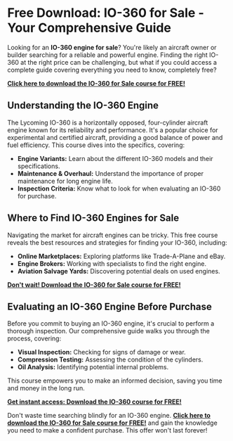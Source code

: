 # Free Download: IO-360 for Sale - Your Comprehensive Guide

Looking for an **IO-360 engine for sale**? You're likely an aircraft owner or builder searching for a reliable and powerful engine. Finding the right IO-360 at the right price can be challenging, but what if you could access a complete guide covering everything you need to know, completely free?

[**Click here to download the IO-360 for Sale course for FREE!**](https://udemywork.com/io-360-for-sale)

## Understanding the IO-360 Engine

The Lycoming IO-360 is a horizontally opposed, four-cylinder aircraft engine known for its reliability and performance. It's a popular choice for experimental and certified aircraft, providing a good balance of power and fuel efficiency. This course dives into the specifics, covering:

*   **Engine Variants:** Learn about the different IO-360 models and their specifications.
*   **Maintenance & Overhaul:** Understand the importance of proper maintenance for long engine life.
*   **Inspection Criteria:** Know what to look for when evaluating an IO-360 for purchase.

## Where to Find IO-360 Engines for Sale

Navigating the market for aircraft engines can be tricky. This free course reveals the best resources and strategies for finding your IO-360, including:

*   **Online Marketplaces:** Exploring platforms like Trade-A-Plane and eBay.
*   **Engine Brokers:** Working with specialists to find the right engine.
*   **Aviation Salvage Yards:** Discovering potential deals on used engines.

[**Don't wait! Download the IO-360 for Sale course for FREE!**](https://udemywork.com/io-360-for-sale)

## Evaluating an IO-360 Engine Before Purchase

Before you commit to buying an IO-360 engine, it's crucial to perform a thorough inspection. Our comprehensive guide walks you through the process, covering:

*   **Visual Inspection:** Checking for signs of damage or wear.
*   **Compression Testing:** Assessing the condition of the cylinders.
*   **Oil Analysis:** Identifying potential internal problems.

This course empowers you to make an informed decision, saving you time and money in the long run.

[**Get instant access: Download the IO-360 course for FREE!**](https://udemywork.com/io-360-for-sale)

Don't waste time searching blindly for an IO-360 engine. **[Click here to download the IO-360 for Sale course for FREE!](https://udemywork.com/io-360-for-sale)** and gain the knowledge you need to make a confident purchase. This offer won't last forever!
